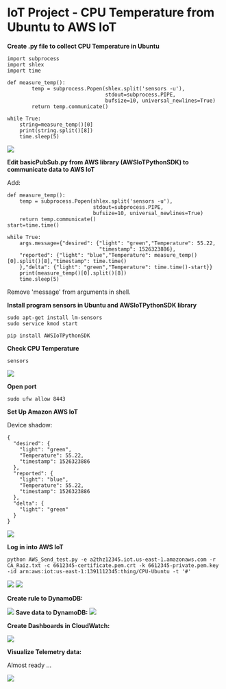 # IoT Project - CPU Temperature from Ubuntu to AWS IoT  

<b> Create .py file to collect CPU Temperature in Ubuntu </b>  

```
import subprocess
import shlex
import time

def measure_temp():
        temp = subprocess.Popen(shlex.split('sensors -u'),
                                stdout=subprocess.PIPE,
                                bufsize=10, universal_newlines=True)
        return temp.communicate()
    
while True:
    string=measure_temp()[0]
    print(string.split()[8])
    time.sleep(5)
```  

<img src=https://github.com/RubensZimbres/Repo-2018/blob/master/CPU%20Temperature%20-%20IoT%20Project/Pictures/Notebook_IoT.png>

<b> Edit basicPubSub.py from AWS library (AWSIoTPythonSDK) to communicate data to AWS IoT</b>  

Add:  

```
def measure_temp():
    temp = subprocess.Popen(shlex.split('sensors -u'),
                            stdout=subprocess.PIPE,
                            bufsize=10, universal_newlines=True)
    return temp.communicate()
start=time.time()
    
while True:
    args.message={"desired": {"light": "green","Temperature": 55.22,
                              "timestamp": 1526323886},
    "reported": {"light": "blue","Temperature": measure_temp()[0].split()[8],"timestamp": time.time()
    },"delta": {"light": "green","Temperature": time.time()-start}}
    print(measure_temp()[0].split()[8])
    time.sleep(5)

```  

Remove 'message' from arguments  in shell.  

<b> Install program sensors in Ubuntu and AWSIoTPythonSDK library </b> 

```
sudo apt-get install lm-sensors
sudo service kmod start  

pip install AWSIoTPythonSDK
```

<b> Check CPU Temperature  </b>  

```
sensors
```  

<img src=https://github.com/RubensZimbres/Repo-2018/blob/master/CPU%20Temperature%20-%20IoT%20Project/Pictures/sensors2.png>  

<b> Open port  </b>  

```
sudo ufw allow 8443
```

<b> Set Up Amazon AWS IoT </b>  

Device shadow:  

```
{
  "desired": {
    "light": "green",
    "Temperature": 55.22,
    "timestamp": 1526323886
  },
  "reported": {
    "light": "blue",
    "Temperature": 55.22,
    "timestamp": 1526323886
  },
  "delta": {
    "light": "green"
  }
}

```

<img src=https://github.com/RubensZimbres/Repo-2018/blob/master/CPU%20Temperature%20-%20IoT%20Project/Pictures/Shadow.png>  

<b>Log in into AWS IoT</b>  

```
python AWS_Send_test.py -e a2thz12345.iot.us-east-1.amazonaws.com -r CA_Raiz.txt -c 6612345-certificate.pem.crt -k 6612345-private.pem.key -id arn:aws:iot:us-east-1:1391112345:thing/CPU-Ubuntu -t '#'
```  

<img src=https://github.com/RubensZimbres/Repo-2018/blob/master/CPU%20Temperature%20-%20IoT%20Project/Pictures/IoT_.png>  

<img src=https://github.com/RubensZimbres/Repo-2018/blob/master/CPU%20Temperature%20-%20IoT%20Project/Pictures/Shadow_Update_.png>  

<b>Create rule to DynamoDB:</b>  

<img src=https://github.com/RubensZimbres/Repo-2018/blob/master/CPU%20Temperature%20-%20IoT%20Project/Pictures/DynamoDB.png>  
<b>Save data to DynamoDB:</b>    

<img src=https://github.com/RubensZimbres/Repo-2018/blob/master/CPU%20Temperature%20-%20IoT%20Project/Pictures/DynamoDB_.png>  

<b>Create Dashboards in CloudWatch:</b>  

<img src=https://github.com/RubensZimbres/Repo-2018/blob/master/CPU%20Temperature%20-%20IoT%20Project/Pictures/Cloud_Watch_Git2.png>

<b>Visualize Telemetry data:</b>  

Almost ready ...  

<img src=https://github.com/RubensZimbres/Repo-2018/blob/master/CPU%20Temperature%20-%20IoT%20Project/Pictures/AWS_IoT_PPT_4.png>
